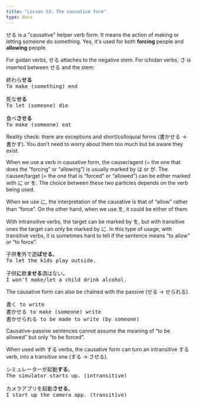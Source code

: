 ```yaml
---
title: "Lesson 53: The causative form"
type: docs
---
```



せる is a "causative" helper verb form. It means the action of making or letting someone do something. Yes, it's used for both **forcing** people and **allowing** people.

For godan verbs, せる attaches to the negative stem. For ichidan verbs, さ is inserted between せる and the stem:

<pre>
終わら<b>せる</b>
To make (something) end

死な<b>せる</b>
To let (someone) die

食べ<b>させる</b>
To make (someone) eat
</pre>

<div class="warning">
Reality check: there are exceptions and short/colloquial forms (書かせる -> 書かす). You don’t need to worry about them too much but be aware they exist. 
</div>

When we use a verb in causative form, the causer/agent (= the one that does the “forcing” or “allowing”) is usually marked by は or が. The causee/target (= the one that is “forced” or “allowed”) can be either marked with に or を. The choice between these two particles depends on the verb being used.

When we use に, the interpretation of the causative is that of “allow” rather than “force”. On the other hand, when we use を, it could be either of them. 

With intransitive verbs, the target can be marked by を, but with transitive ones the target can only be marked by に. In this type of usage, with transitive verbs, it is sometimes hard to tell if the sentence means “to allow” or “to force”.

<pre>
子供<b>を</b>外で遊<b>ばせる</b>。
To let the kids play outside.

子供<b>に</b>飲<b>ませる</b>酒はない。
I won't make/let a child drink alcohol.
</pre>

The causative form can also be chained with the passive (せる \-\> せられる).

<pre>
書く to write
書かせる to make (someone) write
書かせられる to be made to write (by someone)
</pre>

Causative-passive sentences cannot assume the meaning of “to be allowed” but only “to be forced”. 

When used with する verbs, the causative form can turn an intransitive する verb, into a transitive one (する -> させる).

<pre>
シミュレーターが起動<b>する</b>。
The simulator starts up. (intransitive)

カメラアプリを起動<b>させる</b>。
I start up the camera app. (transitive)
</pre>